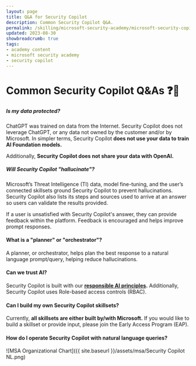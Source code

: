 ```yaml
---
layout: page
title: Q&A for Security Copilot
description: Common Security Copilot Q&A.
permalink: /skilling/microsoft-security-academy/microsoft-security-copilot-extra
updated: 2023-08-30
showbreadcrumb: true
tags: 
- academy content
- microsoft security academy
- security copilot
---
```


# Common Security Copilot Q&As ❓💬

##### Is my data protected?
ChatGPT was trained on data from the Internet. Security Copilot does not leverage ChatGPT, or any data not owned by the customer and/or by Microsoft. In simpler terms, Security Copilot **does not use your data to train AI Foundation models.**

Additionally, **Security Copilot does not share your data with OpenAI.**

##### Will Security Copilot "hallucinate"?
Microsoft’s Threat Intelligence (TI) data, model fine-tuning, and the user’s connected skillsets ground Security Copilot to prevent hallucinations. Security Copilot also lists its steps and sources used to arrive at an answer so users can validate the results provided.

If a user is unsatisfied with Security Copilot's answer, they can provide feedback within the platform. Feedback is encouraged and helps improve prompt responses.

#### What is a "planner" or "orchestrator"?
A planner, or orchestrator, helps plan the best response to a natural language prompt/query, helping reduce hallucinations.

#### Can we trust AI?
Security Copilot is built with our **[responsible AI principles](https://www.microsoft.com/en-us/ai/responsible-ai?activetab=pivot1%3aprimaryr6).** Additionally, Security Copilot uses Role-based access controls (RBAC).

#### Can I build my own Security Copilot skillsets?
Currently, **all skillsets are either built by/with Microsoft.** If you would like to build a skillset or provide input, please join the Early Access Program (EAP).

#### How do I operate Security Copilot with natural language queries?

![MSA Organizational Chart]({{ site.baseurl }}/assets/msa/Security Copilot NL.png)